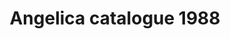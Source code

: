 ---
layout: item
format: "photo"
title: "Angelica catalogue 1988"
contributor: "Heather Akou"
creator: "Angelica"
group: artifact
creationdate: "1988"
shortdesc: "Large catalogue (64 pages) of uniforms for waiters and waitresses, domestic servants, healthcare workers, barbers, factory workers, office workers, theater attendants, chefs, and more (all genders).  'Angelica Galaxy of Uniforms' is illustrated mostly with full-color photographs, approximately 10 by 12 inches.  Manufacturer based in St. Louis, Missouri."
copyright: "CC BY-NC 4.0"
categories: [ work ]
medium: [ catalogue ]
demographic: [ men, women ]
time: [ late-20th ]
tags: [ household, hospitality, healthcare, manufacturing, small business ]
teammember: Heather Akou
---
